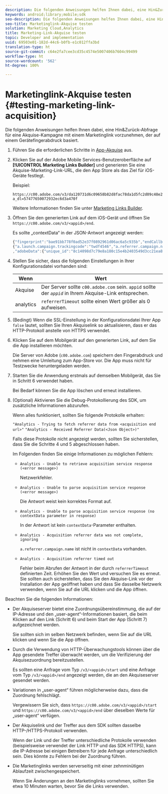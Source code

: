 ```yaml
---
description: Die folgenden Anweisungen helfen Ihnen dabei, eine Hin&Zurück-Abfrage für eine Akquise-Kampagne mit einem Marketing-Link vorzunehmen, der auf einem Gerätefingerabdruck basiert.
keywords: android;library;mobile;sdk
seo-description: Die folgenden Anweisungen helfen Ihnen dabei, eine Hin&Zurück-Abfrage für eine Akquise-Kampagne mit einem Marketinglink vorzunehmen, der auf einem Gerätefingerabdruck basiert.
seo-title: Marketinglink-Akquise testen
solution: Marketing Cloud,Analytics
title: Marketing-Link-Akquise testen
topic: Developer and implementation
uuid: 69503e01-182d-44c6-b0fb-e1c012ffa3bd
translation-type: ht
source-git-commit: c64e2fa7cee3cd35c4574e5007406b7604c99499
workflow-type: ht
source-wordcount: '562'
ht-degree: 100%

---
```



# Marketinglink-Akquise testen {#testing-marketing-link-acquisition}

Die folgenden Anweisungen helfen Ihnen dabei, eine Hin&amp;Zurück-Abfrage für eine Akquise-Kampagne mit einem Marketinglink vorzunehmen, der auf einem Gerätefingerabdruck basiert.

1. Führen Sie die erforderlichen Schritte in [App-Akquise](/help/ios/acquisition-main/acquisition.md) aus.
1. Klicken Sie auf der Adobe Mobile Services-Benutzeroberfläche auf **[!UICONTROL Marketing Links Builder]** und generieren Sie eine Akquise-Marketing-Link-URL, die den App Store als das Ziel für iOS-Geräte festlegt.

   Beispiel:

   ```
   https://c00.adobe.com/v3/da120731d6c09658b82d8fac78da1d5fc2d09c48e21b3a55f9e2d7344e08425d/start?a_dl=57477650072932ec6d3a470f
   ```

   Weitere Informationen finden Sie unter [Marketing Links Builder](/help/using/acquisition-main/c-marketing-links-builder/c-marketing-links-builder.md).


1. Öffnen Sie den generierten Link auf dem iOS-Gerät und öffnen Sie `https://c00.adobe.com/v3/<appid>/end`.

   Es sollte „contextData“ in der JSON-Antwort angezeigt werden:

   ```js
   {"fingerprint":"bae91bb778f0ad52e37f0892961d06ac6a5c935b","endCallbacks":["***"],"timestamp":1464301217,"appguid":"da120731d6c09658b82d8fac78da1d5fc2d09c48e21b3a55f9e2d7344e08425d","contextData":
   {"a.launch.campaign.trackingcode":"twdf4546","a.referrer.campaign.name":"iOS Demo","a.referrer.campaign.trackingcode":"twdf4546"}
   ,"adobeData":{"unique_id":"8c14098d7c79e8a180c15e4b2403549d3cc21ea8","deeplinkid":"57477650072932ec6d3a470f"}}
   ```

1. Stellen Sie sicher, dass die folgenden Einstellungen in Ihrer Konfigurationsdatei vorhanden sind:

   | Wenn | Wert |
   |--- |--- |
   | Akquise | Der Server sollte `c00.adobe.com` sein. `appid` sollte der *`appid`* in Ihrem Akquise-Link entsprechen. |
   | analytics | `referrerTimeout` sollte einen Wert größer als 0 aufweisen. |

1. (Bedingt) Wenn die SSL-Einstellung in der Konfigurationsdatei Ihrer App `false` lautet, sollten Sie Ihren Akquiselink so aktualisieren, dass er das HTTP-Protokoll anstelle von HTTPS verwendet.
1. Klicken Sie auf dem Mobilgerät auf den generierten Link, auf dem Sie die App installieren möchten.

   Die Server von Adobe (`c00.adobe.com`) speichern den Fingerabdruck und nehmen eine Umleitung zum App-Store vor. Die App muss nicht für Testzwecke heruntergeladen werden.
1. Starten Sie die Anwendung erstmals auf demselben Mobilgerät, das Sie in Schritt 6 verwendet haben.

   Bei Bedarf können Sie die App löschen und erneut installieren.
1. (Optional) Aktivieren Sie die Debug-Protokollierung des SDK, um zusätzliche Informationen abzurufen.

   Wenn alles funktioniert, sollten Sie folgende Protokolle erhalten:

   `"Analytics - Trying to fetch referrer data from <acquisition end url>"`
   `"Analytics - Received Referrer Data(<Json Object>)"`

   Falls diese Protokolle nicht angezeigt werden, sollten Sie sicherstellen, dass Sie die Schritte 4 und 5 abgeschlossen haben.

   Im Folgenden finden Sie einige Informationen zu möglichen Fehlern:

   * `Analytics - Unable to retrieve acquisition service response (<error message>)`

      Netzwerkfehler.

   * `Analytics - Unable to parse acquisition service response (<error message>)`

      Die Antwort weist kein korrektes Format auf.

   * `Analytics - Unable to parse acquisition service response (no contextData parameter in response)`

      In der Antwort ist kein `contextData`-Parameter enthalten.

   * `Analytics - Acquisition referrer data was not complete, ignoring`

      `a.referrer.campaign.name` ist nicht in `contextData` vorhanden.

   * `Analytics - Acquisition referrer timed out`

      Fehler beim Abrufen der Antwort in der durch `referrerTimeout` definierten Zeit. Erhöhen Sie den Wert und versuchen Sie es erneut. Sie sollten auch sicherstellen, dass Sie den Akquise-Link vor der Installation der App geöffnet haben und dass Sie dasselbe Netzwerk verwenden, wenn Sie auf die URL klicken und die App öffnen.

Beachten Sie die folgenden Informationen:

* Der Akquiseserver bietet eine Zuordnungsübereinstimmung, die auf der IP-Adresse und den „user-agent“-Informationen basiert, die beim Klicken auf den Link (Schritt 6) und beim Start der App (Schritt 7) aufgezeichnet werden.

   Sie sollten sich im selben Netzwerk befinden, wenn Sie auf die URL klicken und wenn Sie die App öffnen.

* Durch die Verwendung von HTTP-Überwachungstools können über die App gesendete Treffer überwacht werden, um die Verifizierung der Akquisezuordnung bereitzustellen.

   Es sollten eine Anfrage vom Typ `/v3/<appid>/start` und eine Anfrage vom Typ `/v3/<appid>/end` angezeigt werden, die an den Akquiseserver gesendet werden.

* Variationen in „user-agent“ führen möglicherweise dazu, dass die Zuordnung fehlschlägt.

   Vergewissern Sie sich, dass `https://c00.adobe.com/v3/<appid>/start` und `https://c00.adobe.com/v3/<appid>/end` über dieselben Werte für „user-agent“ verfügen.

* Der Akquiselink und der Treffer aus dem SDK sollten dasselbe HTTP-/HTTPS-Protokoll verwenden.

   Wenn der Link und der Treffer unterschiedliche Protokolle verwenden (beispielsweise verwendet der Link HTTP und das SDK HTTPS), kann die IP-Adresse bei einigen Betreibern für jede Anfrage unterschiedlich sein. Dies könnte zu Fehlern bei der Zuordnung führen.

* Die Marketinglinks werden serverseitig mit einer zehnminütigen Ablaufzeit zwischengespeichert.

   Wenn Sie Änderungen an den Marketinglinks vornehmen, sollten Sie etwa 10 Minuten warten, bevor Sie die Links verwenden.